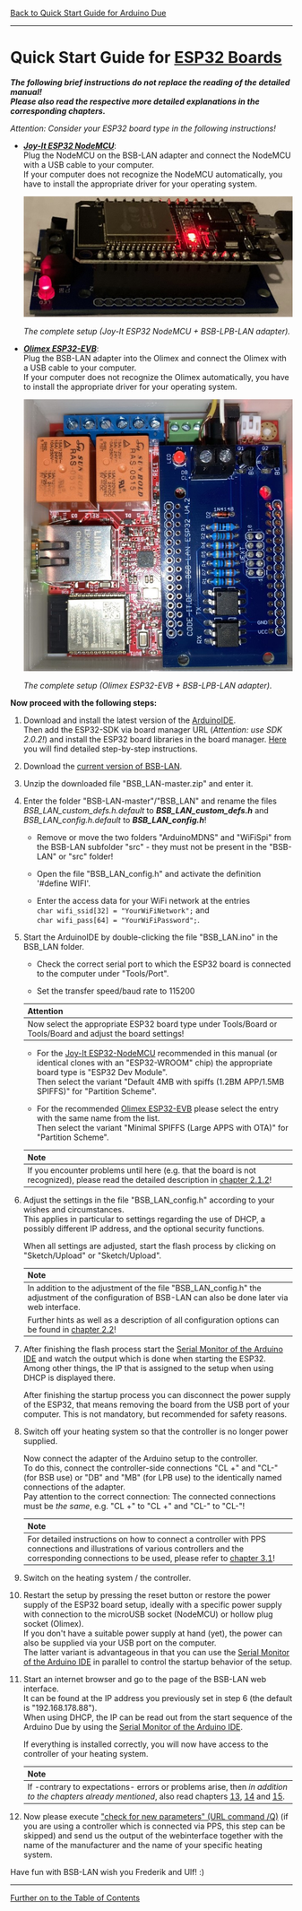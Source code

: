 [Back to Quick Start Guide for Arduino Due](QSG_DUE.md)  

   
---   
       
# Quick Start Guide for [ESP32 Boards](chap01.md#13-esp32)  
***The following brief instructions do not replace the reading of the detailed manual!***  
***Please also read the respective more detailed explanations in the corresponding chapters.***  
   
*Attention: Consider your ESP32 board type in the following instructions!*   

- ***[Joy-It ESP32 NodeMCU](chap01.md#1311-esp32-nodemcu-joy-it)***:  
  Plug the NodeMCU on the BSB-LAN adapter and connect the NodeMCU with a USB cable to your computer.  
  If your computer does not recognize the NodeMCU automatically, you have to install the appropriate driver for your operating system.   
  
  <img src="https://raw.githubusercontent.com/1coderookie/BSB-LPB-LAN_EN/master/docs/pics/ESP32nodeMCU+Adapter.jpeg">
    
  *The complete setup (Joy-It ESP32 NodeMCU + BSB-LPB-LAN adapter).*      
  
- ***[Olimex ESP32-EVB](chap01.md#1312-esp32-olimex-esp32-evb)***:  
  Plug the BSB-LAN adapter into the Olimex and connect the Olimex with a USB cable to your computer.  
  If your computer does not recognize the Olimex automatically, you have to install the appropriate driver for your operating system.  
  
  <img src="https://raw.githubusercontent.com/1coderookie/BSB-LPB-LAN_EN/master/docs/pics/OlimexESP32EVB_v42_small.jpg">
    
  *The complete setup (Olimex ESP32-EVB + BSB-LPB-LAN adapter).*  
  
**Now proceed with the following steps:**    
  
1. Download and install the latest version of the [ArduinoIDE](https://www.arduino.cc/en/Main/Software).  
   Then add the ESP32-SDK via board manager URL (*Attention: use SDK 2.0.2!*) and install the ESP32 board libraries in the board manager. [Here](chap12.md#1212-esp32) you will find detailed step-by-step instructions. 

2. Download the [current version of BSB-LAN](https://github.com/fredlcore/bsb_lan/archive/master.zip).  

3. Unzip the downloaded file "BSB_LAN-master.zip" and enter it.  

4. Enter the folder "BSB-LAN-master"/"BSB_LAN" and rename the files *BSB_LAN_custom_defs.h.default* to ***BSB_LAN_custom_defs.h*** and *BSB_LAN_config.h.default* to ***BSB_LAN_config.h***!  
   
   - Remove or move the two folders "ArduinoMDNS" and "WiFiSpi" from the BSB-LAN subfolder "src" - they must not be present in the "BSB-LAN" or "src" folder!  
   
   - Open the file "BSB_LAN_config.h" and activate the definition '#define WIFI'.  
   
   - Enter the access data for your WiFi network at the entries  
     `char wifi_ssid[32] = "YourWiFiNetwork";` and  
     `char wifi_pass[64] = "YourWiFiPassword";`.  
  
5. Start the ArduinoIDE by double-clicking the file "BSB_LAN.ino" in the BSB_LAN folder.  
  
   - Check the correct serial port to which the ESP32 board is connected to the computer under "Tools/Port".  
  
   - Set the transfer speed/baud rate to 115200  
  
   | Attention |
   |:----------|
   | Now select the appropriate ESP32 board type under Tools/Board or Tools/Board and adjust the board settings! |  
   
   - For the [Joy-It ESP32-NodeMCU](chap01.md#1311-esp32-nodemcu-joy-it) recommended in this manual (or identical clones with an "ESP32-WROOM" chip) the appropriate board type is "ESP32 Dev Module".  
     Then select the variant "Default 4MB with spiffs (1.2BM APP/1.5MB SPIFFS)" for "Partition Scheme".  
     
   - For the recommended [Olimex ESP32-EVB](chap01.md#1312-esp32-olimex-esp32-evb) please select the entry with the same name from the list.  
     Then select the variant "Minimal SPIFFS (Large APPS with OTA)" for "Partition Scheme".  
  
   | Note |
   |:-----|
   | If you encounter problems until here (e.g. that the board is not recognized), please read the detailed description in [chapter 2.1.2](chap02.md#212-installation-onto-the-esp32)! |      
  
6. Adjust the settings in the file "BSB_LAN_config.h" according to your wishes and circumstances.  
   This applies in particular to settings regarding the use of DHCP, a possibly different IP address, and the optional security functions.  
  
   When all settings are adjusted, start the flash process by clicking on "Sketch/Upload" or "Sketch/Upload".  
  
   | Note |
   |:-----|
   | In addition to the adjustment of the file "BSB_LAN_config.h" the adjustment of the configuration of BSB-LAN can also be done later via web interface. |   
   | Further hints as well as a description of all configuration options can be found in [chapter 2.2](chap02.md#22-configuration)! |    
    
7. After finishing the flash process start the [Serial Monitor of the Arduino IDE](chap12.md#122-serial-monitor) and watch the output which is done when starting the ESP32. Among other things, the IP that is assigned to the setup when using DHCP is displayed there.  
  
   After finishing the startup process you can disconnect the power supply of the ESP32, that means  removing the board from the USB port of your computer. This is not mandatory, but recommended for safety reasons.  
  
8. Switch off your heating system so that the controller is no longer power supplied.  
   
   Now connect the adapter of the Arduino setup to the controller.  
   To do this, connect the controller-side connections "CL +" and "CL-" (for BSB use) or "DB" and "MB" (for LPB use) to the identically named connections of the adapter.  
   Pay attention to the correct connection: The connected connections must be *the same*, e.g. "CL +" to "CL +" and "CL-" to "CL-"!  
   
   | Note |
   |:-----|
   | For detailed instructions on how to connect a controller with PPS connections and illustrations of various controllers and the corresponding connections to be used, please refer to [chapter 3.1](chap03.md#31-connecting-the-adapter)! |  
    
9. Switch on the heating system / the controller.

10. Restart the setup by pressing the reset button or restore the power supply of the ESP32 board setup, ideally with a specific power supply with connection to the microUSB socket (NodeMCU) or hollow plug socket (Olimex).  
    If you don't have a suitable power supply at hand (yet), the power can also be supplied via your USB port on the computer.  
    The latter variant is advantageous in that you can use the [Serial Monitor of the Arduino IDE](chap12.md#122-serial-monitor) in parallel to control the startup behavior of the setup.  

11. Start an internet browser and go to the page of the BSB-LAN web interface.  
    It can be found at the IP address you previously set in step 6 (the default is "192.168.178.88").  
    When using DHCP, the IP can be read out from the start sequence of the Arduino Due by using the [Serial Monitor of the Arduino IDE](chap12.md#122-serial-monitor).  
  
    If everything is installed correctly, you will now have access to the controller of your heating system.  
    
    | Note |
    |:-----|
    | If -contrary to expectations- errors or problems arise, then *in addition to the chapters already mentioned*, also read chapters [13](chap13.md), [14](chap14.md) and [15](chap15.md). |   
     
12. Now please execute ["check for new parameters" (URL command /Q)](chap03.md#33-checking-for-non-released-controller-specific-command-ids) (if you are using a controller which is connected via PPS, this step can be skipped) and send us the output of the webinterface together with the name of the manufacturer and the name of your specific heating system.   

Have fun with BSB-LAN wish you Frederik and Ulf! :)  
      
---  

[Further on to the Table of Contents](toc.md)      

